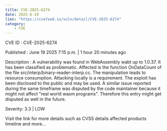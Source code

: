 ```yaml
---
title: CVE-2025-6274
date: 2025-6-19
lien: "https://cvefeed.io/vuln/detail/CVE-2025-6274"
category:
    - CVE
---
```


CVE ID : CVE-2025-6274

Published :  June 19
2025
7:15 p.m. | 1 hour
20 minutes ago

Description : A vulnerability was found in WebAssembly wabt up to 1.0.37. It has been classified as problematic. Affected is the function OnDataCount of the file src/interp/binary-reader-interp.cc. The manipulation leads to resource consumption. Attacking locally is a requirement. The exploit has been disclosed to the public and may be used. A similar issue reported during the same timeframe was disputed by the code maintainer because it might not affect "real world wasm programs". Therefore
this entry might get disputed as well in the future.

Severity: 3.3 | LOW

Visit the link for more details
such as CVSS details
affected products
timeline
and more...
